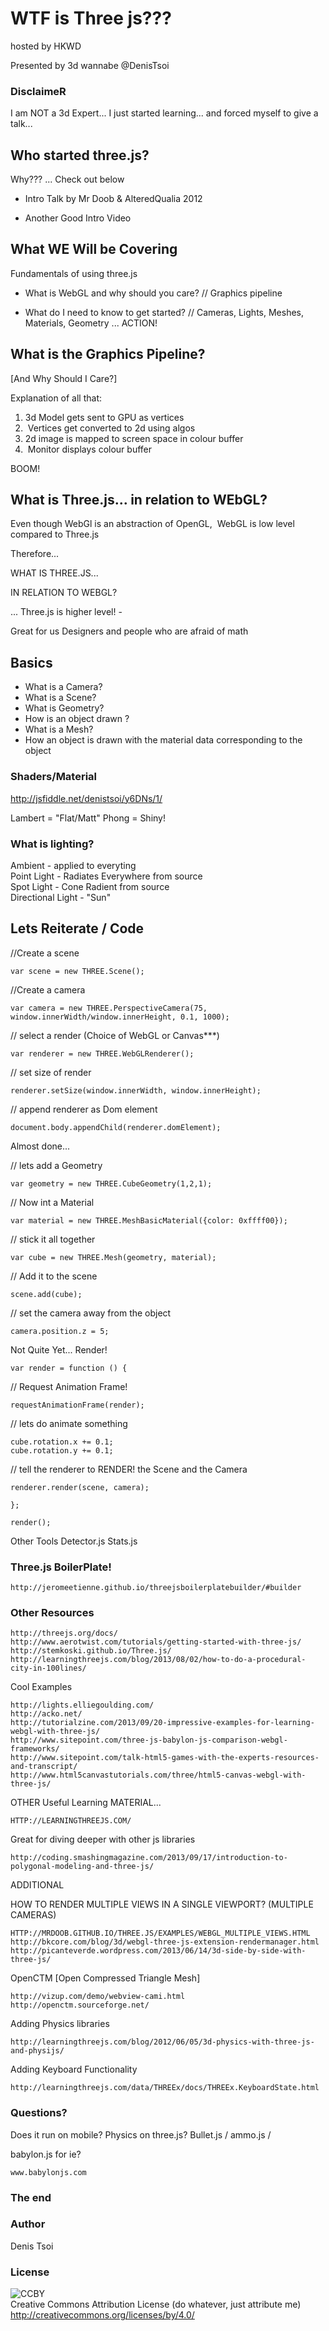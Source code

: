 # WTF is Three js??? 
hosted by HKWD

Presented by 
3d wannabe
@DenisTsoi 

### DisclaimeR 

I am NOT a 3d Expert...
I just started learning...
and forced myself to give a talk... 

## Who started three.js? 

Why??? ... Check out below 

- Intro Talk by Mr Doob &amp; AlteredQualia 2012 

- Another Good Intro Video 

## What WE Will be Covering 

Fundamentals of using three.js 
- What is WebGL and why should you care? 
// Graphics pipeline 

- What do I need to know to get started? 
// Cameras, Lights, Meshes, Materials, Geometry 
... ACTION! 

## What is the Graphics Pipeline? 
[And Why Should I Care?] 

Explanation of all that: 

1. 3d Model gets sent to GPU as vertices 
2. &nbsp;Vertices get converted to 2d using algos 
3. 2d image is mapped to screen space in colour buffer 
4. &nbsp;Monitor displays colour buffer 

BOOM! 

## What is Three.js... in relation to WEbGL?

Even though WebGl is an abstraction of OpenGL,&nbsp; 
WebGL is low level compared to Three.js 

Therefore... 

WHAT IS THREE.JS...

IN RELATION TO WEBGL?

...
Three.js is higher level! -&nbsp; 

Great for us Designers and people who are afraid of math 

## Basics 

- What is a Camera? 
- What is a Scene? 
- What is Geometry? 
- How is an object drawn ?
- What is a Mesh? 
- How an object is drawn with the material data corresponding to the object 

### Shaders/Material 

http://jsfiddle.net/denistsoi/y6DNs/1/ 

Lambert = "Flat/Matt" 
Phong = Shiny! 

### What is lighting?  
Ambient - applied to everyting   
Point Light - Radiates Everywhere from source   
Spot Light - Cone Radient from source   
Directional Light - "Sun" 




## Lets Reiterate / Code

//Create a scene 

    var scene = new THREE.Scene(); 

//Create a camera 

    var camera = new THREE.PerspectiveCamera(75, window.innerWidth/window.innerHeight, 0.1, 1000); 

// select a render (Choice of WebGL or Canvas***) 

    var renderer = new THREE.WebGLRenderer(); 

// set size of render 

    renderer.setSize(window.innerWidth, window.innerHeight); 

// append renderer as Dom element 

    document.body.appendChild(renderer.domElement); 

Almost done... 

// lets add a Geometry

    var geometry = new THREE.CubeGeometry(1,2,1); 

// Now int a Material

    var material = new THREE.MeshBasicMaterial({color: 0xffff00}); 

// stick it all together

    var cube = new THREE.Mesh(geometry, material);

// Add it to the scene

    scene.add(cube); 

// set the camera away from the object

    camera.position.z = 5; 

Not Quite Yet... Render! 

    var render = function () { 

// Request Animation Frame! 

    requestAnimationFrame(render); 

// lets do animate something 

    cube.rotation.x += 0.1;
    cube.rotation.y += 0.1; 

// tell the renderer to RENDER! the Scene and the Camera 

    renderer.render(scene, camera);

    }; 

    render(); 

Other Tools 
Detector.js 
Stats.js 

### Three.js BoilerPlate! 

    http://jeromeetienne.github.io/threejsboilerplatebuilder/#builder 

### Other Resources 

    http://threejs.org/docs/ 
    http://www.aerotwist.com/tutorials/getting-started-with-three-js/ 
    http://stemkoski.github.io/Three.js/ 
    http://learningthreejs.com/blog/2013/08/02/how-to-do-a-procedural-city-in-100lines/ 

Cool Examples 

    http://lights.elliegoulding.com/ 
    http://acko.net/ 
    http://tutorialzine.com/2013/09/20-impressive-examples-for-learning-webgl-with-three-js/ 
    http://www.sitepoint.com/three-js-babylon-js-comparison-webgl-frameworks/ 
    http://www.sitepoint.com/talk-html5-games-with-the-experts-resources-and-transcript/ 
    http://www.html5canvastutorials.com/three/html5-canvas-webgl-with-three-js/ 

OTHER Useful Learning MATERIAL... 

    HTTP://LEARNINGTHREEJS.COM/ 

Great for diving deeper with other js libraries 

    http://coding.smashingmagazine.com/2013/09/17/introduction-to-polygonal-modeling-and-three-js/ 

ADDITIONAL 


HOW TO RENDER MULTIPLE VIEWS IN A SINGLE VIEWPORT? (MULTIPLE CAMERAS) 

    HTTP://MRDOOB.GITHUB.IO/THREE.JS/EXAMPLES/WEBGL_MULTIPLE_VIEWS.HTML 
    http://bkcore.com/blog/3d/webgl-three-js-extension-rendermanager.html 
    http://picanteverde.wordpress.com/2013/06/14/3d-side-by-side-with-three-js/ 

OpenCTM [Open Compressed Triangle Mesh] 

    http://vizup.com/demo/webview-cami.html 
    http://openctm.sourceforge.net/ 

Adding Physics libraries 

    http://learningthreejs.com/blog/2012/06/05/3d-physics-with-three-js-and-physijs/ 

Adding Keyboard Functionality 

    http://learningthreejs.com/data/THREEx/docs/THREEx.KeyboardState.html 

### Questions? 

Does it run on mobile? 
Physics on three.js? 
Bullet.js / ammo.js /&nbsp; 

babylon.js for ie? 
    
    www.babylonjs.com 

### The end

### Author
Denis Tsoi

### License
![CCBY](../assets/by.png)  
Creative Commons Attribution License (do whatever, just attribute me) http://creativecommons.org/licenses/by/4.0/

